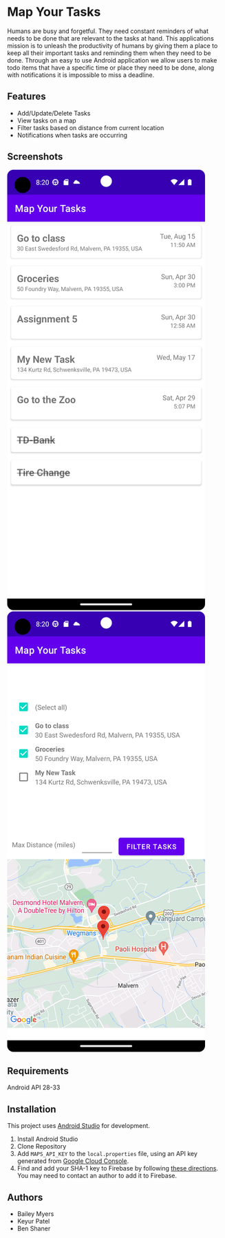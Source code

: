 # Map Your Tasks

Humans are busy and forgetful. 
They need constant reminders of what needs to be done that are relevant to the tasks at hand. 
This applications mission is to unleash the productivity of humans by giving them a place to keep all their important tasks and reminding them when they need to be done. 
Through an easy to use Android application we allow users to make todo items that have a specific time or place they need to be done, along with notifications it is impossible to miss a deadline.

## Features

- Add/Update/Delete Tasks
- View tasks on a map
- Filter tasks based on distance from current location
- Notifications when tasks are occurring

## Screenshots

![List view](./images/list.png)
![Map view](./images/map.png)

## Requirements

Android API 28-33

## Installation

This project uses [Android Studio](https://developer.android.com/studio) for development.

1. Install Android Studio
2. Clone Repository
3. Add `MAPS_API_KEY` to the `local.properties` file, using an API key generated from [Google Cloud Console](https://console.cloud.google.com).
4. Find and add your SHA-1 key to Firebase by following [these directions](https://developers.google.com/android/guides/client-auth). You may need to contact an author to add it to Firebase.

## Authors

- Bailey Myers
- Keyur Patel
- Ben Shaner
